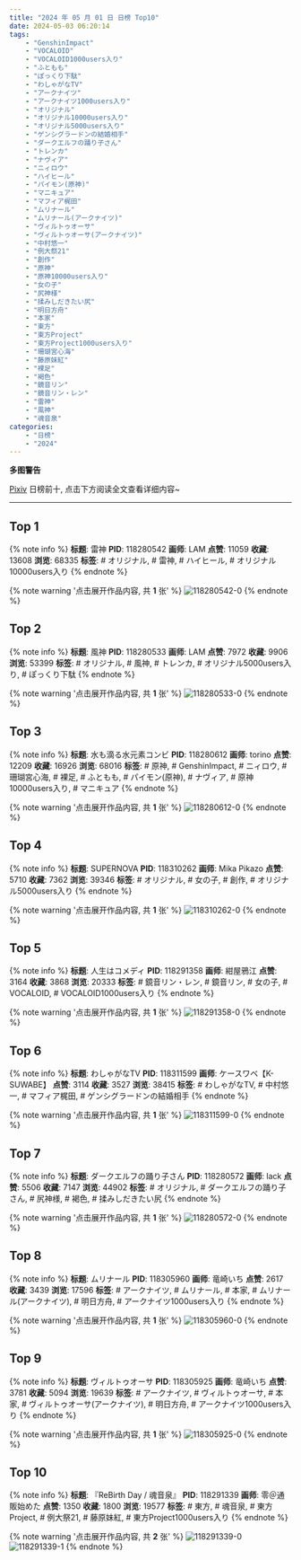 ```yaml
---
title: "2024 年 05 月 01 日 日榜 Top10"
date: 2024-05-03 06:20:14
tags:
    - "GenshinImpact"
    - "VOCALOID"
    - "VOCALOID1000users入り"
    - "ふともも"
    - "ぽっくり下駄"
    - "わしゃがなTV"
    - "アークナイツ"
    - "アークナイツ1000users入り"
    - "オリジナル"
    - "オリジナル10000users入り"
    - "オリジナル5000users入り"
    - "ゲンシグラードンの結婚相手"
    - "ダークエルフの踊り子さん"
    - "トレンカ"
    - "ナヴィア"
    - "ニィロウ"
    - "ハイヒール"
    - "パイモン(原神)"
    - "マニキュア"
    - "マフィア梶田"
    - "ムリナール"
    - "ムリナール(アークナイツ)"
    - "ヴィルトゥオーサ"
    - "ヴィルトゥオーサ(アークナイツ)"
    - "中村悠一"
    - "例大祭21"
    - "創作"
    - "原神"
    - "原神10000users入り"
    - "女の子"
    - "尻神様"
    - "揉みしだきたい尻"
    - "明日方舟"
    - "本家"
    - "東方"
    - "東方Project"
    - "東方Project1000users入り"
    - "珊瑚宮心海"
    - "藤原妹紅"
    - "裸足"
    - "褐色"
    - "鏡音リン"
    - "鏡音リン・レン"
    - "雷神"
    - "風神"
    - "魂音泉"
categories:
    - "日榜"
    - "2024"
---
```


<i class="fa fa-triangle-exclamation"></i>**多图警告**<i class="fa fa-triangle-exclamation"></i>

[Pixiv](https://www.pixiv.net/) 日榜前十, 点击下方阅读全文查看详细内容~

<!-- more -->

---

## Top 1

{% note info %}
**标题**: 雷神
**PID**: 118280542 **画师**: LAM
**点赞**: 11059 **收藏**: 13608 **浏览**: 68335
**标签**: # オリジナル, # 雷神, # ハイヒール, # オリジナル10000users入り
{% endnote %}

{% note warning '点击展开作品内容, 共 **1** 张' %}
![118280542-0](https://i.pixiv.re/img-original/img/2024/04/30/00/00/13/118280542_p0.png)
{% endnote %}

## Top 2

{% note info %}
**标题**: 風神
**PID**: 118280533 **画师**: LAM
**点赞**: 7972 **收藏**: 9906 **浏览**: 53399
**标签**: # オリジナル, # 風神, # トレンカ, # オリジナル5000users入り, # ぽっくり下駄
{% endnote %}

{% note warning '点击展开作品内容, 共 **1** 张' %}
![118280533-0](https://i.pixiv.re/img-original/img/2024/04/30/00/00/11/118280533_p0.png)
{% endnote %}

## Top 3

{% note info %}
**标题**: 水も滴る水元素コンビ
**PID**: 118280612 **画师**: torino
**点赞**: 12209 **收藏**: 16926 **浏览**: 68016
**标签**: # 原神, # GenshinImpact, # ニィロウ, # 珊瑚宮心海, # 裸足, # ふともも, # パイモン(原神), # ナヴィア, # 原神10000users入り, # マニキュア
{% endnote %}

{% note warning '点击展开作品内容, 共 **1** 张' %}
![118280612-0](https://i.pixiv.re/img-original/img/2024/04/30/00/00/26/118280612_p0.jpg)
{% endnote %}

## Top 4

{% note info %}
**标题**: SUPERNOVA
**PID**: 118310262 **画师**: Mika Pikazo
**点赞**: 5710 **收藏**: 7362 **浏览**: 39346
**标签**: # オリジナル, # 女の子, # 創作, # オリジナル5000users入り
{% endnote %}

{% note warning '点击展开作品内容, 共 **1** 张' %}
![118310262-0](https://i.pixiv.re/img-original/img/2024/05/01/00/00/33/118310262_p0.png)
{% endnote %}

## Top 5

{% note info %}
**标题**: 人生はコメディ
**PID**: 118291358 **画师**: 紺屋鴉江
**点赞**: 3164 **收藏**: 3868 **浏览**: 20333
**标签**: # 鏡音リン・レン, # 鏡音リン, # 女の子, # VOCALOID, # VOCALOID1000users入り
{% endnote %}

{% note warning '点击展开作品内容, 共 **1** 张' %}
![118291358-0](https://i.pixiv.re/img-original/img/2024/04/30/11/31/29/118291358_p0.jpg)
{% endnote %}

## Top 6

{% note info %}
**标题**: わしゃがなTV
**PID**: 118311599 **画师**: ケースワベ【K-SUWABE】
**点赞**: 3114 **收藏**: 3527 **浏览**: 38415
**标签**: # わしゃがなTV, # 中村悠一, # マフィア梶田, # ゲンシグラードンの結婚相手
{% endnote %}

{% note warning '点击展开作品内容, 共 **1** 张' %}
![118311599-0](https://i.pixiv.re/img-original/img/2024/05/01/00/26/13/118311599_p0.jpg)
{% endnote %}

## Top 7

{% note info %}
**标题**: ダークエルフの踊り子さん
**PID**: 118280572 **画师**: lack
**点赞**: 5506 **收藏**: 7147 **浏览**: 44902
**标签**: # オリジナル, # ダークエルフの踊り子さん, # 尻神様, # 褐色, # 揉みしだきたい尻
{% endnote %}

{% note warning '点击展开作品内容, 共 **1** 张' %}
![118280572-0](https://i.pixiv.re/img-original/img/2024/04/30/00/00/19/118280572_p0.png)
{% endnote %}

## Top 8

{% note info %}
**标题**: ムリナール
**PID**: 118305960 **画师**: 竜崎いち
**点赞**: 2617 **收藏**: 3439 **浏览**: 17596
**标签**: # アークナイツ, # ムリナール, # 本家, # ムリナール(アークナイツ), # 明日方舟, # アークナイツ1000users入り
{% endnote %}

{% note warning '点击展开作品内容, 共 **1** 张' %}
![118305960-0](https://i.pixiv.re/img-original/img/2024/04/30/22/07/15/118305960_p0.jpg)
{% endnote %}

## Top 9

{% note info %}
**标题**: ヴィルトゥオーサ
**PID**: 118305925 **画师**: 竜崎いち
**点赞**: 3781 **收藏**: 5094 **浏览**: 19639
**标签**: # アークナイツ, # ヴィルトゥオーサ, # 本家, # ヴィルトゥオーサ(アークナイツ), # 明日方舟, # アークナイツ1000users入り
{% endnote %}

{% note warning '点击展开作品内容, 共 **1** 张' %}
![118305925-0](https://i.pixiv.re/img-original/img/2024/04/30/22/06/27/118305925_p0.jpg)
{% endnote %}

## Top 10

{% note info %}
**标题**: 『ReBirth Day / 魂音泉』
**PID**: 118291339 **画师**: 零＠通販始めた
**点赞**: 1350 **收藏**: 1800 **浏览**: 19577
**标签**: # 東方, # 魂音泉, # 東方Project, # 例大祭21, # 藤原妹紅, # 東方Project1000users入り
{% endnote %}

{% note warning '点击展开作品内容, 共 **2** 张' %}
![118291339-0](https://i.pixiv.re/img-original/img/2024/04/30/11/30/04/118291339_p0.jpg)
![118291339-1](https://i.pixiv.re/img-original/img/2024/04/30/11/30/04/118291339_p1.jpg)
{% endnote %}
